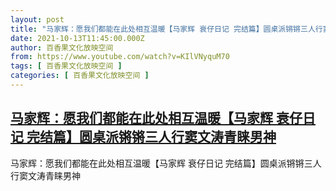 ```yaml
---
layout: post
title: "马家辉：愿我们都能在此处相互温暖【马家辉 衰仔日记 完结篇】圆桌派锵锵三人行窦文涛青睐男神"
date: 2021-10-13T11:45:00.000Z
author: 百香果文化放映空间
from: https://www.youtube.com/watch?v=KIlVNyquM70
tags: [ 百香果文化放映空间 ]
categories: [ 百香果文化放映空间 ]
---
```

<!--1634125500000-->
[马家辉：愿我们都能在此处相互温暖【马家辉 衰仔日记 完结篇】圆桌派锵锵三人行窦文涛青睐男神](https://www.youtube.com/watch?v=KIlVNyquM70)
------

<div>
马家辉：愿我们都能在此处相互温暖【马家辉 衰仔日记 完结篇】圆桌派锵锵三人行窦文涛青睐男神
</div>
